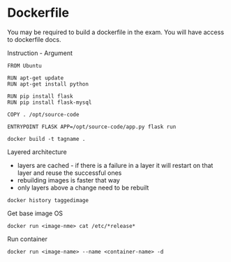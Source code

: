 # Dockerfile
You may be required to build a dockerfile in the exam. You will have access to dockerfile docs. 

Instruction - Argument
```
FROM Ubuntu

RUN apt-get update
RUN apt-get install python

RUN pip install flask
RUN pip install flask-mysql 

COPY . /opt/source-code

ENTRYPOINT FLASK APP=/opt/source-code/app.py flask run
```

```
docker build -t tagname .
```

Layered architecture 
- layers are cached - if there is a failure in a layer it will restart on that layer and reuse the successful ones
- rebuilding images is faster that way
- only layers above a change need to be rebuilt

```
docker history taggedimage
```

Get base image OS
```
docker run <image-nme> cat /etc/*release*
```

Run container
```
docker run <image-name> --name <container-name> -d 
```